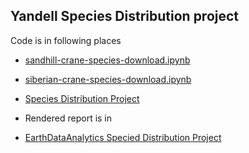 ## Yandell Species Distribution project

Code is in following places

- [sandhill-crane-species-download.ipynb](https://github.com/earthlab-education/species-distribution-coding-challenge-byandell/blob/main/notebooks/sandhill-crane-species-download.ipynb)
- [siberian-crane-species-download.ipynb](https://github.com/earthlab-education/species-distribution-coding-challenge-byandell/blob/main/notebooks/siberian-crane-species-download.ipynb)
- [Species Distribution Project](https://github.com/byandell/ESIIL/blob/main/docs/EarthDataAnalytics/index.md#species-distribution-project)

- Rendered report is in

- [EarthDataAnalytics Specied Distribution Project](https://byandell.github.io/ESIIL/EarthDataAnalytics/#species-distribution-project)

